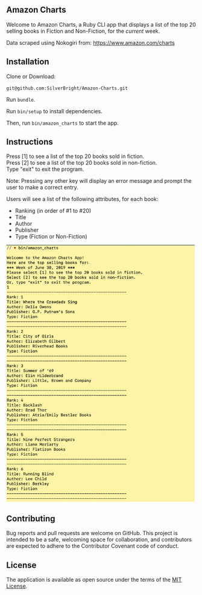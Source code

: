 ## Amazon Charts

Welcome to Amazon Charts, a Ruby CLI app that displays a list of the top 20 selling books in Fiction and Non-Fiction, for the <i>current</i> week.  

Data scraped using Nokogiri from: https://www.amazon.com/charts

## Installation

Clone or Download:

    git@github.com:SilverBright/Amazon-Charts.git

Run `bundle`.

Run `bin/setup` to install dependencies.

Then, run `bin/amazon_charts` to start the app.

## Instructions

Press [1] to see a list of the top 20 books sold in fiction.  
Press [2] to see a list of the top 20 books sold in non-fiction.  
Type "exit" to exit the program.

Note: Pressing any other key will display an error message and prompt the user to make a correct entry.

Users will see a list of the following attributes, for each book:

- Ranking (in order of #1 to #20)
- Title
- Author
- Publisher
- Type (Fiction or Non-Fiction)

<img src="images/cli.png" width="500">

## Contributing

Bug reports and pull requests are welcome on GitHub. This project is intended to be a safe, welcoming space for collaboration, and contributors are expected to adhere to the Contributor Covenant code of conduct.

## License

The application is available as open source under the terms of the [MIT License](https://github.com/SilverBright/Amazon-Charts/blob/master/LICENSE.txt).

